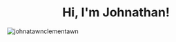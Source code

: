 <h1 align="center"> Hi, I'm Johnathan!</h1>


<img src="https://komarev.com/ghpvc/?username=johnatawnclementawn" alt="johnatawnclementawn" />